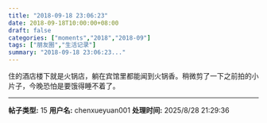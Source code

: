 ```yaml
---
title: "2018-09-18 23:06:23"
date: 2018-09-18T10:00:00+08:00
draft: false
categories: ["moments","2018","2018-09"]
tags: ["朋友圈","生活记录"]
summary: "2018-09-18 23:06:23..."
---
```


住的酒店楼下就是火锅店，躺在宾馆里都能闻到火锅香。稍微剪了一下之前拍的小片子，今晚恐怕是要饿得睡不着了。

---

**帖子类型:** 15
**用户名:** chenxueyuan001
**处理时间:** 2025/8/28 21:29:36